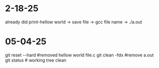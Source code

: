 # 2-18-25
already did print-hellow world -> save file -> gcc file name -> ./a.out
# 05-04-25
git reset --hard #removed hellow world file.c
git clean -fdx  #remove a.out
git status # working tree clean